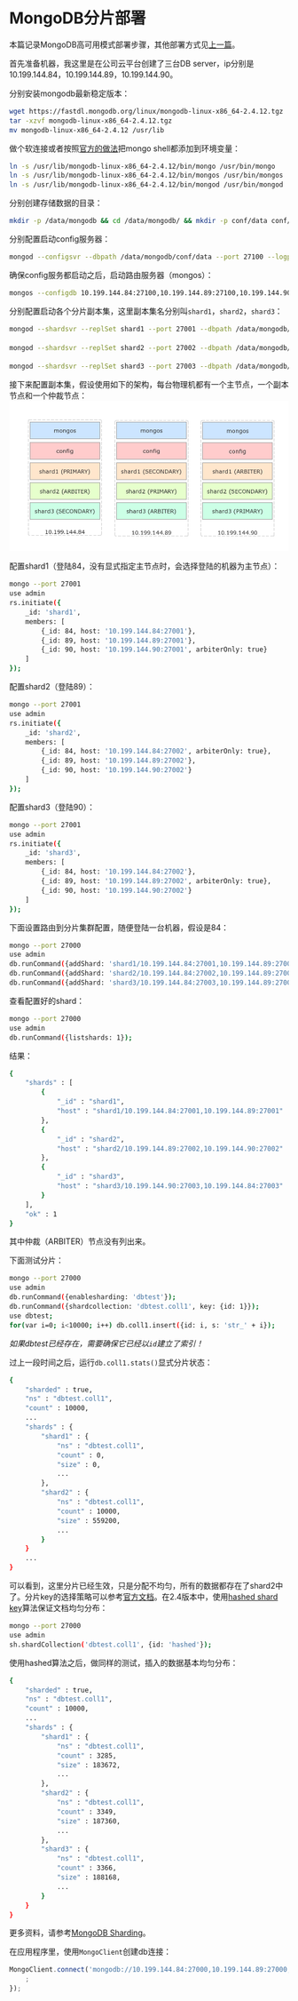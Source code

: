 # MongoDB分片部署

本篇记录MongoDB高可用模式部署步骤，其他部署方式见[上一篇](https://github.com/chemdemo/chemdemo.github.io/issues/8)。

首先准备机器，我这里是在公司云平台创建了三台DB server，ip分别是10.199.144.84，10.199.144.89，10.199.144.90。

分别安装mongodb最新稳定版本：
``` bash
wget https://fastdl.mongodb.org/linux/mongodb-linux-x86_64-2.4.12.tgz
tar -xzvf mongodb-linux-x86_64-2.4.12.tgz
mv mongodb-linux-x86_64-2.4.12 /usr/lib
```

做个软连接或者按照[官方的做法](http://docs.mongodb.org/manual/tutorial/install-mongodb-on-linux/#ensure-the-location-of-the-binaries-is-in-the-path-variable)把mongo shell都添加到环境变量：
``` bash
ln -s /usr/lib/mongodb-linux-x86_64-2.4.12/bin/mongo /usr/bin/mongo
ln -s /usr/lib/mongodb-linux-x86_64-2.4.12/bin/mongos /usr/bin/mongos
ln -s /usr/lib/mongodb-linux-x86_64-2.4.12/bin/mongod /usr/bin/mongod
```

分别创建存储数据的目录：
``` bash
mkdir -p /data/mongodb && cd /data/mongodb/ && mkdir -p conf/data conf/log mongos/log shard{1..3}/data shard{1..3}/log
```

分别配置启动config服务器：
``` bash
mongod --configsvr --dbpath /data/mongodb/conf/data --port 27100 --logpath /data/mongodb/conf/confdb.log --fork --directoryperdb
```

确保config服务都启动之后，启动路由服务器（mongos）：
``` bash
mongos --configdb 10.199.144.84:27100,10.199.144.89:27100,10.199.144.90:27100 --port 27000 --logpath /data/mongodb/mongos/mongos.log --fork
```

分别配置启动各个分片副本集，这里副本集名分别叫`shard1`，`shard2`，`shard3`：
``` bash
mongod --shardsvr --replSet shard1 --port 27001 --dbpath /data/mongodb/shard1/data --logpath /data/mongodb/shard1/log/shard1.log --directoryperdb --fork

mongod --shardsvr --replSet shard2 --port 27002 --dbpath /data/mongodb/shard2/data --logpath /data/mongodb/shard2/log/shard2.log --directoryperdb --fork

mongod --shardsvr --replSet shard3 --port 27003 --dbpath /data/mongodb/shard3/data --logpath /data/mongodb/shard3/log/shard3.log --directoryperdb --fork
```

接下来配置副本集，假设使用如下的架构，每台物理机都有一个主节点，一个副本节点和一个仲裁节点：
![mongodb-shard-architecture](../img/mongodb-shard-arch.png)

配置shard1（登陆84，没有显式指定主节点时，会选择登陆的机器为主节点）：
``` bash
mongo --port 27001
use admin
rs.initiate({
    _id: 'shard1',
    members: [
        {_id: 84, host: '10.199.144.84:27001'},
        {_id: 89, host: '10.199.144.89:27001'},
        {_id: 90, host: '10.199.144.90:27001', arbiterOnly: true}
    ]
});
```

配置shard2（登陆89）：
``` bash
mongo --port 27001
use admin
rs.initiate({
    _id: 'shard2',
    members: [
        {_id: 84, host: '10.199.144.84:27002', arbiterOnly: true},
        {_id: 89, host: '10.199.144.89:27002'},
        {_id: 90, host: '10.199.144.90:27002'}
    ]
});
```

配置shard3（登陆90）：
``` bash
mongo --port 27001
use admin
rs.initiate({
    _id: 'shard3',
    members: [
        {_id: 84, host: '10.199.144.84:27002'},
        {_id: 89, host: '10.199.144.89:27002', arbiterOnly: true},
        {_id: 90, host: '10.199.144.90:27002'}
    ]
});
```

下面设置路由到分片集群配置，随便登陆一台机器，假设是84：
``` bash
mongo --port 27000
use admin
db.runCommand({addShard: 'shard1/10.199.144.84:27001,10.199.144.89:27001,10.199.144.90:27001'});
db.runCommand({addShard: 'shard2/10.199.144.84:27002,10.199.144.89:27002,10.199.144.90:27002'});
db.runCommand({addShard: 'shard3/10.199.144.84:27003,10.199.144.89:27003,10.199.144.90:27003'});
```

查看配置好的shard：
``` bash
mongo --port 27000
use admin
db.runCommand({listshards: 1});
```

结果：
``` bash
{
    "shards" : [
        {
            "_id" : "shard1",
            "host" : "shard1/10.199.144.84:27001,10.199.144.89:27001"
        },
        {
            "_id" : "shard2",
            "host" : "shard2/10.199.144.89:27002,10.199.144.90:27002"
        },
        {
            "_id" : "shard3",
            "host" : "shard3/10.199.144.90:27003,10.199.144.84:27003"
        }
    ],
    "ok" : 1
}
```

其中仲裁（ARBITER）节点没有列出来。

下面测试分片：
``` bash
mongo --port 27000
use admin
db.runCommand({enablesharding: 'dbtest'});
db.runCommand({shardcollection: 'dbtest.coll1', key: {id: 1}});
use dbtest;
for(var i=0; i<10000; i++) db.coll1.insert({id: i, s: 'str_' + i});
```

*如果dbtest已经存在，需要确保它已经以`id`建立了索引！*

过上一段时间之后，运行`db.coll1.stats()`显式分片状态：
``` bash
{
    "sharded" : true,
    "ns" : "dbtest.coll1",
    "count" : 10000,
    ...
    "shards" : {
        "shard1" : {
            "ns" : "dbtest.coll1",
            "count" : 0,
            "size" : 0,
            ...
        },
        "shard2" : {
            "ns" : "dbtest.coll1",
            "count" : 10000,
            "size" : 559200,
            ...
        }
    }
    ...
}
```

可以看到，这里分片已经生效，只是分配不均匀，所有的数据都存在了shard2中了。分片key的选择策略可以参考[官方文档](http://docs.mongodb.org/manual/tutorial/choose-a-shard-key/)。在2.4版本中，使用[hashed shard key](http://docs.mongodb.org/manual/tutorial/shard-collection-with-a-hashed-shard-key/)算法保证文档均匀分布：
``` bash
mongo --port 27000
use admin
sh.shardCollection('dbtest.coll1', {id: 'hashed'});
```

使用hashed算法之后，做同样的测试，插入的数据基本均匀分布：
``` bash
{
    "sharded" : true,
    "ns" : "dbtest.coll1",
    "count" : 10000,
    ...
    "shards" : {
        "shard1" : {
            "ns" : "dbtest.coll1",
            "count" : 3285,
            "size" : 183672,
            ...
        },
        "shard2" : {
            "ns" : "dbtest.coll1",
            "count" : 3349,
            "size" : 187360,
            ...
        },
        "shard3" : {
            "ns" : "dbtest.coll1",
            "count" : 3366,
            "size" : 188168,
            ...
        }
    }
}
```

更多资料，请参考[MongoDB Sharding](http://docs.mongodb.org/manual/sharding/)。

在应用程序里，使用`MongoClient`创建db连接：
``` javascript
MongoClient.connect('mongodb://10.199.144.84:27000,10.199.144.89:27000,10.199.144.90:27000/dbtest?w=1', function(err, db) {
    ;
});
```
